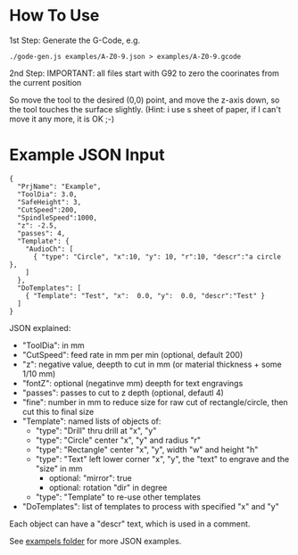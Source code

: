 # How To Use

1st Step: Generate the G-Code, e.g.

    ./gode-gen.js examples/A-Z0-9.json > examples/A-Z0-9.gcode 

2nd Step: IMPORTANT: all files start with G92 to zero the coorinates from the current position

So move the tool to the desired (0,0) point, and move the z-axis down, so the tool touches the surface slightly.
(Hint: i use s sheet of paper, if I can't move it any more, it is OK ;-) 

# Example JSON Input

    { 
      "PrjName": "Example",
      "ToolDia": 3.0,
      "SafeHeight": 3,
      "CutSpeed":200,
      "SpindleSpeed":1000,
      "z": -2.5,
      "passes": 4,
      "Template": {
        "AudioCh": [
          { "type": "Circle", "x":10, "y": 10, "r":10, "descr":"a circle  },
        ]
      },
      "DoTemplates": [
        { "Template": "Test", "x":  0.0, "y":  0.0, "descr":"Test" }
      ]
    }

JSON explained:

* "ToolDia": in mm
* "CutSpeed": feed rate in mm per min (optional, default 200)
* "z": negative value, deepth to cut in mm (or material thickness + some 1/10 mm)
* "fontZ": optional (negatinve mm) deepth for text engravings
* "passes": passes to cut to z depth (optional, defautl 4)
* "fine": number in mm to reduce size for raw cut of rectangle/circle, then cut this to final size
* "Template": named lists of objects of:
  * "type": "Drill"
    thru drill at "x", "y"
  * "type": "Circle"
    center "x", "y" and radius "r"
  * "type": "Rectangle"
    center "x", "y", width "w" and height "h"
  * "type": "Text"
    left lower corner "x", "y", the "text" to engrave and the "size" in mm
    * optional: "mirror": true
    * optional: rotation "dir" in degree
  * "type": "Template" to re-use other templates
* "DoTemplates": list of templates to process with specified "x" and "y" 

Each object can have a "descr" text, which is used in a comment.

See [exampels folder](examples/) for more JSON examples.